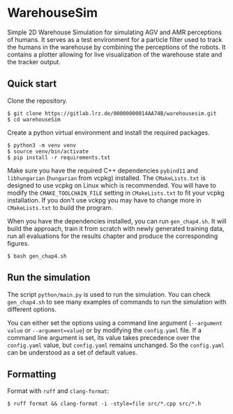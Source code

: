 # WarehouseSim

Simple 2D Warehouse Simulation for simulating AGV and AMR perceptions of humans.
It serves as a test environment for a particle filter used to track the humans in the warehouse
by combining the perceptions of the robots.
It contains a plotter allowing for live visualization of the warehouse state and the tracker output.

## Quick start

Clone the repository.
```
$ git clone https://gitlab.lrz.de/00000000014AA74B/warehousesim.git
$ cd warehouseSim
```
Create a python virtual environment and install the required packages.
```
$ python3 -m venv venv
$ source venv/bin/activate
$ pip install -r requirements.txt
```
Make sure you have the required C++ dependencies `pybind11` and `libhungarian` (`hungarian` from vcpkg) installed.
The `CMakeLists.txt` is designed to use vcpkg on Linux which is recommended.
You will have to modify the `CMAKE_TOOLCHAIN_FILE` setting in `CMakeLists.txt`
to fit your vcpkg installation.
If you don't use vckpg you may have to change more in `CMakeLists.txt` to build the program.

When you have the dependencies installed, you can run `gen_chap4.sh`.
It will build the approach,
train it from scratch with newly generated training data, 
run all evaluations for the results chapter
and produce the corresponding figures.
```
$ bash gen_chap4.sh
```

## Run the simulation

The script `python/main.py` is used to run the simulation.
You can check `gen_chap4.sh` to see many examples of commands to run the simulation
with different options.

You can either set the options using a command line argument 
(`--argument value` or `--argument=value`)
or by modifying the `config.yaml` file.
If a command line argument is set, its value takes precedence over
the `config.yaml` value, but `config.yaml` remains unchanged.
So the `config.yaml` can be understood as a set of default values.

## Formatting

Format with `ruff` and `clang-format`:
```
$ ruff format && clang-format -i -style=file src/*.cpp src/*.h
```